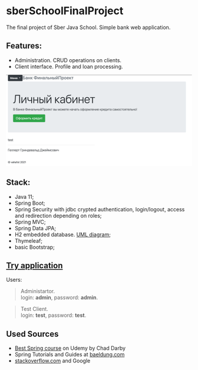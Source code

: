 # sberSchoolFinalProject
The final project of Sber Java School.
Simple bank web application.

## Features:
- Administration. CRUD operations on clients.
- Client interface. Profile and loan processing.

![screenshot](https://github.com/vaha1st/sberSchoolFinalProject/blob/master/src/main/resources/img/profile.png)

## Stack:
- Java 11;
- Spring Boot;
- Spring Security with jdbc crypted authentication, login/logout, access and redirection depending on roles;
- Spring MVC;
- Spring Data JPA;
- H2 embedded database. [UML diagram](https://github.com/vaha1st/sberSchoolFinalProject/blob/master/src/main/resources/img/UML_image.png);
- Thymeleaf;
- basic Bootstrap;

## [Try application](http://sberfinalproject-env.eba-gmeryr86.us-east-2.elasticbeanstalk.com/)

Users:
> Administartor.  
> login: **admin**,   password: **admin**.

> Test Client.  
> login: **test**,    password: **test**.

## Used Sources
- [Best Spring course](https://www.udemy.com/course/spring-hibernate-tutorial) on Udemy by Chad Darby
- Spring Tutorials and Guides at [baeldung.com](https://www.baeldung.com)
- [stackoverflow.com](https://stackoverflow.com) and Google

